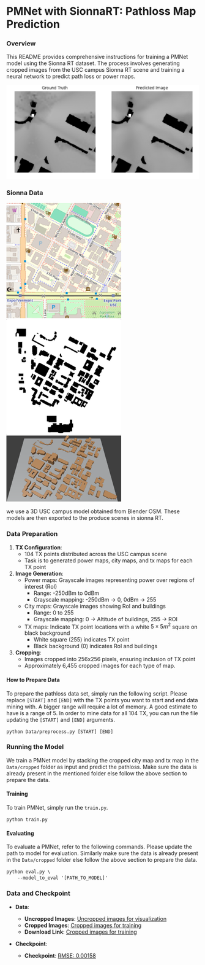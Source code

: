 # PMNet with SionnaRT: Pathloss Map Prediction

### Overview

This README provides comprehensive instructions for training a PMNet model using the Sionna RT dataset. The process involves generating cropped images from the USC campus Sionna RT scene and training a neural network to predict path loss or power maps.

<img src="figures/Output.png" alt="map_USC" width="620"/>

### Sionna Data

<img src="figures/OSMView.png" alt="map_USC" width="300"/> <img src="figures/USC_city_map.png" alt="city_map" width="300"/><br/>
<img src="figures/BlenderView.png" alt="blender_3D_USC" width="300"/>

we use a 3D USC campus model obtained from Blender OSM. These models are then exported to the produce scenes in sionna RT.


### Data Preparation


1. **TX Configuration**:
    - 104 TX points distributed across the USC campus scene
    - Task is to generated power maps, city maps, and tx maps for each TX point
2. **Image Generation**:
    - Power maps: Grayscale images representing power over regions of interest (RoI)
        - Range: -250dBm to 0dBm
        - Grayscale mapping: -250dBm $\rightarrow$ 0, 0dBm $\rightarrow$ 255
    - City maps: Grayscale images showing RoI and buildings
        - Range: 0 to 255
        - Grayscale mapping: 0 $\rightarrow$ Altitude of buildings, 255 $\rightarrow$ ROI
    - TX maps: Indicate TX point locations with a white $5\times5m^2$ square on black background
        - White square (255) indicates TX point
        - Black background (0) indicates RoI and buildings
3. **Cropping**:
    - Images cropped into 256x256 pixels, ensuring inclusion of TX point
    - Approximately 6,455 cropped images for each type of map.
#### **How to Prepare Data**
To prepare the pathloss data set, simply run the following script. Please replace `[START]` and `[END]` with the TX points you want to start and end data mining with. A bigger range will require a lot of memory. A good estimate to have is a range of 5. In order to mine data for all 104 TX, you can run the file updating the `[START]` and `[END]` arguments.
```
python Data/preprocess.py [START] [END]
```

### Running the Model

We train a PMNet model by stacking the cropped city map and tx map in the `Data/cropped` folder as input and predict the pathloss. Make sure the data is already present in the mentioned folder else follow the above section to prepare the data.
#### **Training**
To train PMNet, simply run the `train.py`.
```
python train.py
```
 
#### **Evaluating**
To evaluate a PMNet, refer to the following commands. Please update the path to model for evaluation. Similarly make sure the data is already present in the `Data/cropped` folder else follow the above section to prepare the data.
```
python eval.py \
    --model_to_eval '[PATH_TO_MODEL]' 
```


### Data and Checkpoint

- **Data**:
    - **Uncropped Images**: [Uncropped images for visualization](https://drive.google.com/drive/folders/1AHCQtniNpr1DjGMYrWgwxddmQ3IXCgav?usp=drive_link)
    - **Cropped Images**: [Cropped images for training](https://drive.google.com/drive/folders/1E49AIF7q7LsQWHR68tGV_XJC7ubgplEs?usp=drive_link)
     - **Download Link**: [Cropped images for training](https://drive.google.com/file/d/1_39J6FnhmVIxsyBDQdCkIbN3cF09h9pz/view?usp=sharing)

- **Checkpoint**:
    - **Checkpoint**: [RMSE: 0.00158](https://drive.google.com/file/d/1nymEoDKlKGk1aOzm5pNgeTcSE9MG3YGV/view?usp=sharing)
